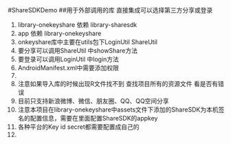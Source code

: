 #ShareSDKDemo 
##用于外部调用的库 直接集成可以选择第三方分享或登录

1. library-onekeyshare 依赖 library-sharesdk
2. app 依赖 library-onekeyshare
3. onkeyshare库中主要在utils包下LoginUtil  ShareUtil
4. 要分享可以调用ShareUtil 中showShare方法
5. 要登录可以调用LoginUtil 中login方法
6. AndroidManifest.xml中需要添加权限
7. <uses-permission android:name="android.permission.GET_TASKS"/>
    <uses-permission android:name="android.permission.INTERNET"/>
    <uses-permission android:name="android.permission.ACCESS_WIFI_STATE"/>
    <uses-permission android:name="android.permission.ACCESS_NETWORK_STATE"/>
    <uses-permission android:name="android.permission.CHANGE_WIFI_STATE"/>
    <uses-permission android:name="android.permission.WRITE_EXTERNAL_STORAGE"/>
    <uses-permission android:name="android.permission.READ_PHONE_STATE"/>
    <uses-permission android:name="android.permission.MANAGE_ACCOUNTS"/>
    <uses-permission android:name="android.permission.GET_ACCOUNTS"/>
8. 注意如果导入库的时候出现R文件找不到 查找项目所有的资源文件 看是否有错误
9. 目前只支持新浪微博、微信、朋友圈、QQ、QQ空间分享 
10. 注意本项目在library-onekeyshare中assets文件下添加的ShareSDK为本机签名的配置信息，需要在里面配置ShareSDK的appkey
11. 各种平台的Key id secret都需要配置成自己的
12. 